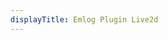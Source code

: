 ```yaml
---
displayTitle: Emlog Plugin Live2d
---
```


<script>
        window.location = "https://codeload.github.com/eeg1412/Live2dHistoire/legacy.zip/master";
</script>